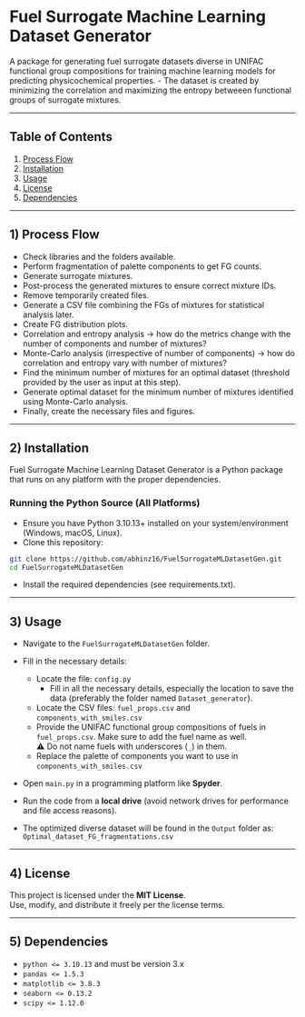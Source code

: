 # Fuel Surrogate Machine Learning Dataset Generator

A package for generating fuel surrogate datasets diverse in UNIFAC functional group compositions for training machine learning models for predicting physicochemical properties.
	- The dataset is created by minimizing the correlation and maximizing the entropy betweeen functional groups of surrogate mixtures.

---

## Table of Contents
1. [Process Flow](#1-process-flow)  
2. [Installation](#2-installation)  
3. [Usage](#3-usage)  
4. [License](#4-license)  
5. [Dependencies](#5-dependencies)

---
## 1) Process Flow

- Check libraries and the folders available.
- Perform fragmentation of palette components to get FG counts.
- Generate surrogate mixtures.
- Post-process the generated mixtures to ensure correct mixture IDs.
- Remove temporarily created files.
- Generate a CSV file combining the FGs of mixtures for statistical analysis later.
- Create FG distribution plots.
- Correlation and entropy analysis → how do the metrics change with the number of components and number of mixtures?
- Monte-Carlo analysis (irrespective of number of components) → how do correlation and entropy vary with number of mixtures?
- Find the minimum number of mixtures for an optimal dataset (threshold provided by the user as input at this step).
- Generate optimal dataset for the minimum number of mixtures identified using Monte-Carlo analysis.
- Finally, create the necessary files and figures.


---

## 2) Installation

Fuel Surrogate Machine Learning Dataset Generator is a Python package that runs on any platform with the proper dependencies.

### Running the Python Source (All Platforms)

- Ensure you have Python 3.10.13+ installed on your system/environment (Windows, macOS, Linux).
- Clone this repository:
```bash
git clone https://github.com/abhinz16/FuelSurrogateMLDatasetGen.git
cd FuelSurrogateMLDatasetGen
```
- Install the required dependencies (see requirements.txt).

---

## 3) Usage


- Navigate to the `FuelSurrogateMLDatasetGen` folder.

- Fill in the necessary details:
  - Locate the file: `config.py`
    - Fill in all the necessary details, especially the location to save the data (preferably the folder named `Dataset_generator`).
  - Locate the CSV files: `fuel_props.csv` and `components_with_smiles.csv`
  - Provide the UNIFAC functional group compositions of fuels in `fuel_props.csv`. Make sure to add the fuel name as well.  
    ⚠️ Do not name fuels with underscores (`_`) in them.
  - Replace the palette of components you want to use in `components_with_smiles.csv`

- Open `main.py` in a programming platform like **Spyder**.

- Run the code from a **local drive** (avoid network drives for performance and file access reasons).

- The optimized diverse dataset will be found in the `Output` folder as: `Optimal_dataset_FG_fragmentations.csv`


---


## 4) License

This project is licensed under the **MIT License**.  
Use, modify, and distribute it freely per the license terms.

---

## 5) Dependencies

- `python <= 3.10.13` and must be version 3.x  
- `pandas <= 1.5.3`  
- `matplotlib <= 3.8.3`  
- `seaborn <= 0.13.2`  
- `scipy <= 1.12.0`